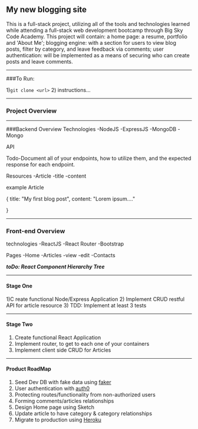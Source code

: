 ## My new blogging site

This is a full-stack project, utilizing all of the tools and technologies learned while
attending a full-stack web development bootcamp through Big Sky Code Academy.
This project will contain:
 a home page: a resume, portfolio and 'About Me'; blogging engine: with a section for users to view blog posts, filter by category, and leave
 feedback via comments;
 user authentication: will be implemented as a means of
 securing who can create posts and leave comments.
___________________________
###To Run:

1)`git clone <url>`
2) instructions...


___________________________
### Project Overview




__________________________
###Backend Overview
Technologies
  -NodeJS
  -ExpressJS
  -MongoDB
  -Mongo


API

Todo-Document all of your endpoints, how to utilize them, and the expected response for each endpoint.

Resources
-Article
  -title
  -content

example Article

  {
   title: "My first blog post",
   content: "Lorem ipsum...."

  }

___________________________

### Front-end Overview
  technologies
    -ReactJS
    -React Router
    -Bootstrap

  Pages
    -Home
    -Articles
      -view
      -edit
    -Contacts

  ***toDo: React Component Hierarchy Tree***


___________________________

#### Stage One
  1)C reate functional Node/Express Application
  2) Implement CRUD restful API for article resource
  3) TDD: Implement at least 3 tests

___________________________

#### Stage Two
  1) Create functional React Application
  2) Implement router, to get to each one of your containers
  3) Implement client side CRUD for Articles

___________________________
#### Product RoadMap
  1) Seed Dev DB with fake data using [faker](https://github.com/Marak/faker.js)
  1) User authentication with [auth0](https://auth0.com/)
  2) Protecting routes/functionality from non-authorized users
  3) Forming comments/articles relationships
  4) Design Home page using Sketch
  5) Update article to have category & category relationships
  6) Migrate to production using [Heroku](https://heroku.com)
